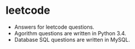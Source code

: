 # leetcode

* Answers for leetcode questions. 
* Agorithm questions are written in Python 3.4.
* Database SQL questions are written in MySQL.
